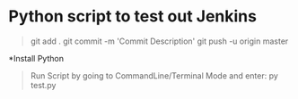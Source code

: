 # Python script to test out Jenkins
>git add .
>git commit -m 'Commit Description'
>git push -u origin master

*Install Python 
>Run Script by going to CommandLine/Terminal Mode and enter: py test.py
